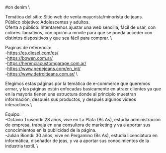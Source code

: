 #on denim \

Temática del sitio: Sitio web de venta mayorista/minorista de jeans. \
Público objetivo: Adolescentes y adultos. \
Oferta a público: Intentaremos ajustar una web sencilla, fácil de usar, con colores llamativos, con opción a movile para que se pueda acceder con distintos dispositivos y que sea fácil para comprar. \

Paginas de referencia: \
-https://es.diesel.com/es/ \
-https://bowen.com.ar/  \
-https://herenciacustomgarage.com.ar/ \
-https://www.pepejeans.com/en_int/ \
-https://www.detroitjeans.com.ar/  \

Elegimos estas páginas por la temática de e-commerce que queremos armar, y las páginas están enfocadas basicamente en atraer clientes ya que en la mayoría tienen una estructura donde al principio muestran información, después sus productos, y después algunos videos interactivos.\

Equipo: \
-Octavio Trusendi: 28 años, vive en La Plata (Bs As), estudia administración de empresa, trabaja en una consultora de marketing y va a aportar sus conocimientos en la publicidad de la página. \
-Julián Biondi: 30 años, vive en Pergamino (Bs As), estudia licenciatura en informática, diseñador de jeas, y va a aportar sus conocimientos de la industria textíl. \